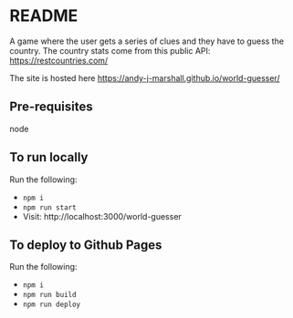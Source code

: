 # README

A game where the user gets a series of clues and they have to guess the country. The country stats come from this public API:
https://restcountries.com/

The site is hosted here
https://andy-j-marshall.github.io/world-guesser/

## Pre-requisites
node

## To run locally
Run the following:
* `npm i`
* `npm run start`
* Visit: http://localhost:3000/world-guesser

## To deploy to Github Pages
Run the following:
* `npm i`
* `npm run build`
* `npm run deploy`
